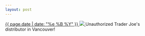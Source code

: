 ```yaml
---
layout: post
---
```


<p>
  <a href="/387">
    <time>{{ page.date | date: "%e %B %Y" }}</time>
    <img src="https://s3.amazonaws.com/life.aaronjgreenberg.com/387.jpg">
  </a>
  Unauthorized Trader Joe's distributor in Vancouver!
</p>
